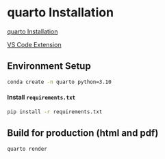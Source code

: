 # quarto Installation

[quarto Installation](https://quarto.org/docs/get-started/)

[VS Code Extension](https://quarto.org/docs/get-started/hello/vscode.html)

## Environment Setup

```bash
conda create -n quarto python=3.10
```

#### Install `requirements.txt`

```bash
pip install -r requirements.txt
```

## Build for production (html and pdf)

```bash
quarto render
```
